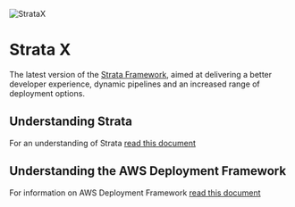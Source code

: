 ![StrataX](https://github.skyscannertools.net/download/repository/23024/images/c133cd80-fe5e-11ea-800b-60230b8708cb)

# Strata X
The latest version of the [Strata Framework](strata.md), aimed at delivering a better developer experience, dynamic pipelines and an increased range of deployment options. 

## Understanding Strata 
For an understanding of Strata [read this document](understanding-strata.md)

## Understanding the AWS Deployment Framework
For information on AWS Deployment Framework [read this document](adf/understanding-adf.md)